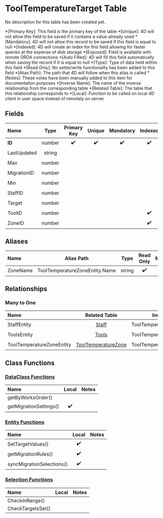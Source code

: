﻿# ToolTemperatureTarget Table
No description for this table has been created yet.

*[Primary Key]: This field is the primary key of the table
*[Unique]: 4D will not allow this field to be saved if it contains a value already used
*[Mandatory]: 4D will not allow this record to be saved if this field is equal to null
*[Indexed]: 4D will create an index for this field allowing for faster queries at the expense of disk storage
*[Exposed]: Field is available with remote ORDA connections
*[Auto Filled]: 4D will fill this field automatically when saving the record if it is equal to null
*[Type]: Type of data held within this field
*[Read Only]: No setter/write functionality has been added to this field
*[Alias Path]: The path that 4D will follow when this alias is called
*[Notes]: These notes have been manually added to this item for documentation purposes
*[Inverse Name]: The name of the inverse relationship from the corresponding table
*[Related Table]: The table that this relationship corresponds to
*[Local]: Function to be called on local 4D client in user space instead of remotely on server
## Fields

|Name|Type|Primary Key|Unique|Mandatory|Indexed|Exposed|Auto Filled|Notes|
|:---|:---:|:---:|:---:|:---:|:---:|:---:|:---:|:---:|
|**ID**|number|✔️|✔️|✔️|✔️|✔️|✔️||
|LastUpdated|string|||||✔️|||
|Max|number|||||✔️|||
|MigrationID|number|||||✔️|||
|Min|number|||||✔️|||
|StaffID|number|||||✔️|||
|Target|number|||||✔️|||
|ToolID|number||||✔️|✔️|||
|ZoneID|number||||✔️|✔️|||

## Aliases

|Name|Alias Path|Type|Read Only|Notes|
|:---|:---:|:---:|:---:|:---:|
|ZoneName|ToolTemperatureZoneEntity.Name|string|✔️||

## Relationships
### Many to One

|Name|Related Table|Inverse Name|Exposed|Notes|
|:---|:---:|:---:|:---:|:---:|
|StaffEntity|[Staff](Staff.md)|ToolTemperatureTargetSelection|✔️||
|ToolsEntity|[Tools](Tools.md)|ToolTemperatureTargetSelection|✔️||
|ToolTemperatureZoneEntity|[ToolTemperatureZone](ToolTemperatureZone.md)|ToolTemperatureTargetSelection|✔️||

## Class Functions

### [DataClass Functions](https://github.com/synthotec/SynthoTec-4D/blob/main/Project/Sources/Classes/ToolTemperatureTarget.4dm)

|Name|Local|Notes|
|:---|:---:|:---:|
|getByWorksOrder()|||
|getMigrationSettings()|✔️||

### [Entity Functions](https://github.com/synthotec/SynthoTec-4D/blob/main/Project/Sources/Classes/ToolTemperatureTargetEntity.4dm)

|Name|Local|Notes|
|:---|:---:|:---:|
|SetTargetValues()|✔️||
|getMigrationRules()|✔️||
|syncMigrationSelections()|✔️||

### [Selection Functions](https://github.com/synthotec/SynthoTec-4D/blob/main/Project/Sources/Classes/ToolTemperatureTargetSelection.4dm)

|Name|Local|Notes|
|:---|:---:|:---:|
|CheckInRange()|||
|CheckTargetsSet()|||
